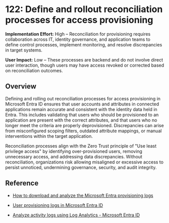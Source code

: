 # 122: Define and rollout reconciliation processes for access provisioning

**Implementation Effort:** High – Reconciliation for provisioning requires collaboration across IT, identity governance, and application teams to define control processes, implement monitoring, and resolve discrepancies in target systems.

**User Impact:** Low – These processes are backend and do not involve direct user interaction, though users may have access revoked or corrected based on reconciliation outcomes.

## Overview

Defining and rolling out reconciliation processes for access provisioning in Microsoft Entra ID ensures that user accounts and attributes in connected applications remain accurate and consistent with the identity data held in Entra. This includes validating that users who should be provisioned to an application are present with the correct attributes, and that users who no longer meet the criteria are properly deprovisioned. Discrepancies can arise from misconfigured scoping filters, outdated attribute mappings, or manual interventions within the target application.

Reconciliation processes align with the Zero Trust principle of "Use least privilege access" by identifying over-provisioned users, removing unnecessary access, and addressing data discrepancies. Without reconciliation, organizations risk allowing misaligned or excessive access to persist unnoticed, undermining governance, security, and audit integrity.

## Reference

* [How to download and analyze the Microsoft Entra provisioning logs](https://learn.microsoft.com/entra/identity/monitoring-health/howto-analyze-provisioning-logs)

* [User provisioning logs in Microsoft Entra ID](https://learn.microsoft.com/entra/identity/monitoring-health/concept-provisioning-logs)

* [Analyze activity logs using Log Analytics - Microsoft Entra ID](https://learn.microsoft.com/entra/identity/monitoring-health/howto-analyze-activity-logs-log-analytics)
